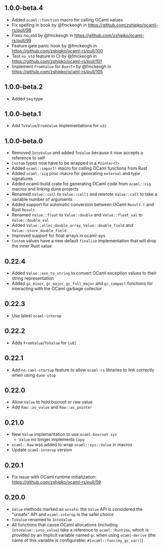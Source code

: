 ## 1.0.0-beta.4

- Added `ocaml::function` macro for calling OCaml values
- Fix spelling in book by @fmckeogh in https://github.com/zshipko/ocaml-rs/pull/98
- Fixes no_std by @fmckeogh in https://github.com/zshipko/ocaml-rs/pull/99
- Feature gate panic hook by @fmckeogh in https://github.com/zshipko/ocaml-rs/pull/100
- Test `no_std` feature in CI by @fmckeogh in https://github.com/zshipko/ocaml-rs/pull/101
- Implement `FromValue` for `Box<T>` by @fmckeogh in https://github.com/zshipko/ocaml-rs/pull/105

## 1.0.0-beta.2

- Added `Seq` type

## 1.0.0-beta.1

- Add `ToValue`/`FromValue` implementations for `u32`

## 1.0.0-beta.0

- Removed `IntoValue` and added `ToValue` because it now accepts a reference to self
- `Custom` types now have to be wrapped in a `Pointer<T>`
- Added `ocaml::import!` macro for calling OCaml functions from Rust
- Added `ocaml::sig` proc-macro for generating `external` and type signatures
- Added ocaml-build crate for generating OCaml code from `ocaml::sig` macros and linking dune
  projects
- Renamed `Value::call` to `Value::call1` and rewrote `Value::call` to take a variable number of
  arguments
- Added support for automatic conversion between OCaml `Result.t` and Rust `Result`
- Renamed `Value::float` to `Value::double` and `Value::float_val` to `Value::double_val`
- Added `Value::alloc_double_array`, `Value::double_field` and `Value::store_double_field`
- Improved support for float arrays in ocaml-sys
- `Custom` values have a new default `finalize` implementation that will drop the inner Rust value

## 0.22.4

- Added `Value::exn_to_string` to convert OCaml exception values to their string representation
- Added `gc_minor`, `gc_major`, `gc_full_major` and `gc_compact` functions for interacting with
  the OCaml garbage collector

## 0.22.3

- Use latest `ocaml-interop`

## 0.22.2

- Adds `FromValue`/`ToValue` for `[u8]`

## 0.22.1

- Add `no-caml-startup` feature to allow `ocaml-rs` libraries to link
  correctly when using `dune utop`

## 0.22.0

- Allow `Value` to hold boxroot or raw value
- Add `Raw::as_value` and `Raw::as_pointer`

## 0.21.0

- New `Value` implementation to use `ocaml-boxroot-sys`
  * `Value` no longer implements `Copy`
- `ocaml::Raw` was added to wrap `ocaml::sys::Value` in macros
- Update `ocaml-interop` version

## 0.20.1

- Fix issue with OCaml runtime initialization: https://github.com/zshipko/ocaml-rs/pull/59

## 0.20.0

- `Value` methods marked as `unsafe`: the `Value` API is considered the "unsafe" API and `ocaml-interop` is the safer choice
- `ToValue` renamed to `IntoValue`
- All functions that cause OCaml allocations (including `IntoValue::into_value`) take a reference to `ocaml::Runtime`, which is provided by
  an implicit variable named `gc` when using `ocaml-derive` (the name of this variable is configurable: `#[ocaml::func(my_gc_var)]`)
